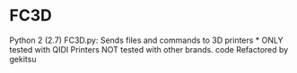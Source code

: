 # FC3D
Python 2 (2.7)
FC3D.py: Sends files and commands to 3D printers * ONLY tested with QIDI Printers NOT tested with other brands.
code Refactored by gekitsu
